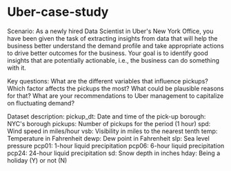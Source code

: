 # Uber-case-study

Scenario: As a newly hired Data Scientist in Uber's New York Office, you have been given the task of extracting insights from data that will help the business better understand the demand profile and take appropriate actions to drive better outcomes for the business. Your goal is to identify good insights that are potentially actionable, i.e., the business can do something with it.

Key questions:
What are the different variables that influence pickups?
Which factor affects the pickups the most? What could be plausible reasons for that?
What are your recommendations to Uber management to capitalize on fluctuating demand?

Dataset description:
pickup_dt: Date and time of the pick-up
borough: NYC's borough
pickups: Number of pickups for the period (1 hour)
spd: Wind speed in miles/hour
vsb: Visibility in miles to the nearest tenth
temp: Temperature in Fahrenheit
dewp: Dew point in Fahrenheit
slp: Sea level pressure
pcp01: 1-hour liquid precipitation
pcp06: 6-hour liquid precipitation
pcp24: 24-hour liquid precipitation
sd: Snow depth in inches
hday: Being a holiday (Y) or not (N)
